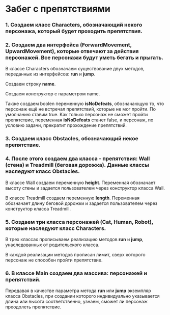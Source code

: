 # Забег с препятствиями

### 1. Создаем класс Characters, обозначающий некого персонажа, который будет проходить препятствия. 
### 2. Создаем два интерфейса (ForwardMovement, UpwardMovement), которые отвечают за действия персонажей. Все персонажи будут уметь бегать и прыгать.
В классе Characters обозначаем существование двух методов, переданных из интерфейсов: **run** и  **jump**.

Создаем строку **name**.

Создаем конструктор с параметром name.

Также создаем boolen переменную **isNoDefeats**, обозначающую то, что персонаж ещё не встречал препятствий, которые не мог пройти. По умолчанию ставим true. Как только персонаж не сможет пройти препятствие, переменная **isNoDefeats** станет false, и персонаж, по условию задачи, прекратит прохождение препятствий.

### 3. Создаем класс Obstacles, обозначающий некое препятствие.
### 4. После этого создаем два класса - препятствия: Wall (стена) и Treadmill (беговая дорожка). Данные классы наследуют класс Obstacles.
В классе Wall создаем переменную **height**. Переменная обозначает высоту стены и задается пользователем через конструктор класса Wall.

В классе Treadmill создаем переменную **length**. Переменная обозначает длину беговой дорожки и задается пользователем через конструктор класса Treadmill.
### 5. Создаем три класса персонажей (Cat, Human, Robot), которые наследуют класс Characters. 
В трех классах прописываем реализацию методов **run** и **jump**, унаследованных от родительского класса.

В каждой реализации методов прописан лимит, сверх которого персонаж не способен пройти препятствие.

### 6. В классе Main создаем два массива: персонажей и препятствий.

Передавая в качестве параметра метода **run** или **jump** экземпляр класса Obstacles, при создании которого индивидуально указывается длина или высота соответственно, узнаем, сможет ли персонаж преодолеть препятствие.